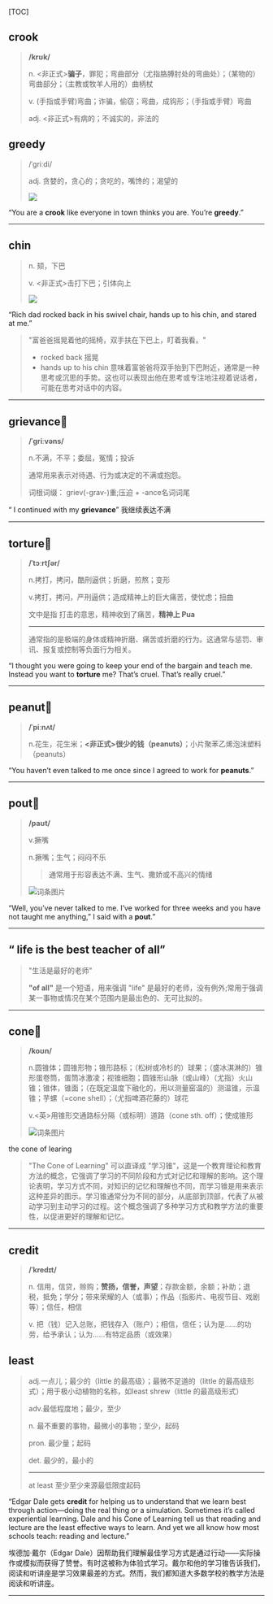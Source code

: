 [TOC]

## crook

> **/krʊk/**
>
> n.
> <非正式>**骗子**，罪犯；弯曲部分（尤指胳膊肘处的弯曲处）；（某物的）弯曲部分；（主教或牧羊人用的）曲柄杖
>
> v.
> (手指或手臂)弯曲；诈骗，偷窃；弯曲，成钩形；（手指或手臂）弯曲
>
> adj.
> <非正式>有病的；不诚实的，非法的

## greedy

> /ˈɡriːdi/
>
> adj.
> 贪婪的，贪心的；贪吃的，嘴馋的；渴望的
>
> <img src="https://ydlunacommon-cdn.nosdn.127.net/117e74a40714aa6afee99b2bec5944ae.jpg?">

“You are a **crook** like everyone in town thinks you are. You’re **greedy**.”

---

## chin

> n.
> 颏，下巴
>
> v.
> <非正式>击打下巴；引体向上
>
> <img src="https://ydlunacommon-cdn.nosdn.127.net/45015f3672a692c8c06093155875b8d5.jpg">

“Rich dad rocked back in his swivel chair, hands up to his chin, and stared at me.”

> "富爸爸摇晃着他的摇椅，双手扶在下巴上，盯着我看。"
>
> - rocked back 摇晃
> - hands up to his chin  意味着富爸爸将双手抬到下巴附近，通常是一种思考或沉思的手势。这也可以表现出他在思考或专注地注视着说话者，可能在思考对话中的内容。

---

## grievance🚩

> **/ˈɡriːvəns/**
>
> n.不满，不平；委屈，冤情；投诉
>
> 通常用来表示对待遇、行为或决定的不满或抱怨。
>
> 词根词缀： griev(-grav-)重;压迫 + -ance名词词尾

“ I continued with my **grievance**” 	我继续表达不满

---

## torture🚩

> **/ˈtɔːrtʃər/**
>
> n.拷打，拷问，酷刑逼供；折磨，煎熬；变形
>
> v.拷打，拷问，严刑逼供；造成精神上的巨大痛苦，使忧虑；扭曲
>
> 文中是指 打击的意思，精神收到了痛苦，**精神上 Pua** 
>
> ---
>
> 通常指的是极端的身体或精神折磨、痛苦或折磨的行为。这通常与惩罚、审讯、报复或控制等负面行为相关。

“I thought you were going to keep your end of the bargain and teach me. Instead you want to **torture** me? That’s cruel. That’s really cruel.”

---

## peanut🚩

> **/ˈpiːnʌt/**
>
> n.花生，花生米；**<非正式>很少的钱（peanuts）**；小片聚苯乙烯泡沫塑料（peanuts）

“You haven’t even talked to me once since I agreed to work for **peanuts**.”

---

## pout🚩

> **/paʊt/**
>
> v.撅嘴
> 
>n.撅嘴；生气；闷闷不乐
> 
> > 通常用于形容表达不满、生气、撒娇或不高兴的情绪
>
> ![词条图片](https://ydlunacommon-cdn.nosdn.127.net/f9b0ab63609d7860a3608390211fed82.jpg?)

“Well, you’ve never talked to me. I’ve worked for three weeks and you have not taught me anything,” I said with a **pout**.”

---

## “ life is the best teacher of all”

> "生活是最好的老师"
>
> **"of all"** 是一个短语，用来强调 "life" 是最好的老师，没有例外;常用于强调某一事物或情况在某个范围内是最出色的、无可比拟的。

---

## cone🚩

> **/koʊn/**
>
> n.圆锥体；圆锥形物；锥形路标；（松树或冷杉的）球果；（盛冰淇淋的）锥形蛋卷筒，蛋筒冰激凌；视锥细胞；圆锥形山脉（或山峰）（尤指）火山锥；锥体，锥面；（在既定温度下融化的，用以测量窑温的）测温锥，示温锥；芋螺（=cone shell）；（尤指啤酒花藤的）球花
> 
>v.<英>用锥形交通路标分隔（或标明）道路（cone sth. off）；使成锥形
> 
> ![词条图片](https://ydlunacommon-cdn.nosdn.127.net/6c1c58773fcea7af1ecea15fbbd24d79.jpg?)

the cone of learing

> "The Cone of Learning" 可以直译成 "学习锥"，这是一个教育理论和教育方法的概念，它强调了学习的不同阶段和方式对记忆和理解的影响。这个理论表明，学习方式不同，对知识的记忆和理解也不同，而学习锥是用来表示这种差异的图示。学习锥通常分为不同的部分，从底部到顶部，代表了从被动学习到主动学习的过程。这个概念强调了多种学习方式和教学方法的重要性，以促进更好的理解和记忆。

---

## credit

> **/ˈkredɪt/**
>
> n.
> 信用，信贷，赊购；**赞扬，信誉，声望**；存款金额，余额；补助；退税，抵免；学分；带来荣耀的人（或事）；作品（指影片、电视节目、戏剧等）；信任，相信
>
> v.
> 把（钱）记入总账，把钱存入（账户）；相信，信任；认为是……的功劳，给予承认；认为……有特定品质（或效果）

## least

> adj.一点儿；最少的（little 的最高级）；最微不足道的（little 的最高级形式）；用于极小动植物的名称，如least shrew（little 的最高级形式）
> 
>adv.最低程度地；最少，至少
> 
> n.
>最不重要的事物，最微小的事物；至少，起码
> 
> pron.
>最少量；起码
> 
> det.
>最少的，最小的
> 
> ---
>
> at least 至少至少来源最低限度起码

“Edgar Dale gets **credit** for helping us to understand that we learn best through action—doing the real thing or a simulation. Sometimes it’s called experiential learning. Dale and his Cone of Learning tell us that reading and lecture are the least effective ways to learn. And yet we all know how most schools teach: reading and lecture.”

埃德加·戴尔（Edgar Dale）因帮助我们理解最佳学习方式是通过行动——实际操作或模拟而获得了赞誉。有时这被称为体验式学习。戴尔和他的学习锥告诉我们，阅读和听讲座是学习效果最差的方式。然而，我们都知道大多数学校的教学方法是阅读和听讲座。

---

